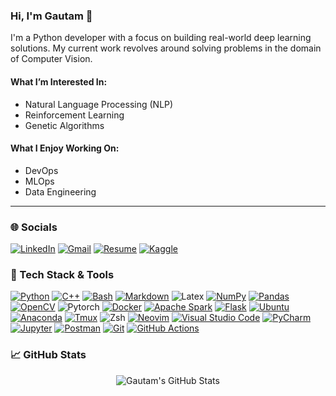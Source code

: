 ### Hi, I'm Gautam 👋

I'm a Python developer with a focus on building real-world deep learning solutions. My current work revolves around solving problems in the domain of Computer Vision.

#### What I’m Interested In:
- Natural Language Processing (NLP)
- Reinforcement Learning
- Genetic Algorithms

#### What I Enjoy Working On:
- DevOps
- MLOps
- Data Engineering

---
### 🌐 Socials
[![LinkedIn](https://img.shields.io/badge/LinkedIn-%230077B5.svg?style=for-the-badge&logo=linkedin&logoColor=white)](https://www.linkedin.com/in/gautam-menon-9a30a3233/)
[![Gmail](https://img.shields.io/badge/Gmail-D14836?logo=gmail&style=for-the-badge&logoColor=white)](menon.gautam.13@gmail.com)
[![Resume](https://img.shields.io/badge/Resume-%23018EF5?style=for-the-badge&logo=readme&logoColor=white)](https://drive.google.com/file/d/15m_eFIPtbTn5nndnP9rfmAG9g6IYFmil/view?usp=drive_link)
[![Kaggle](https://img.shields.io/static/v1?message=Kaggle&logo=kaggle&label=&color=20BEFF&logoColor=white&labelColor=&style=for-the-badge)](https://www.kaggle.com/gautamrmenon)


### 🔧 Tech Stack & Tools
[![Python](https://img.shields.io/badge/python-3670A0?style=for-the-badge&logo=python&logoColor=white)](https://www.python.org/) [![C++](https://img.shields.io/badge/c++-%2300599C.svg?style=for-the-badge&logo=c%2B%2B&logoColor=white)](https://isocpp.org/) [![Bash](https://img.shields.io/badge/Bash-4EAA25?style=for-the-badge&logo=gnubash&logoColor=white)](https://www.gnu.org/software/bash/) [![Markdown](https://img.shields.io/badge/Markdown-%23000000.svg?logo=markdown&style=for-the-badge&logoColor=white)](#) ![Latex](https://img.shields.io/badge/latex-%23008080?style=for-the-badge&logo=latex&logoColor=white)
[![NumPy](https://img.shields.io/badge/numpy-%23013243.svg?style=for-the-badge&logo=numpy&logoColor=white)](https://numpy.org/) [![Pandas](https://img.shields.io/badge/pandas-%23150458.svg?style=for-the-badge&logo=pandas&logoColor=white)](https://pandas.pydata.org/) [![OpenCV](https://img.shields.io/badge/OpenCV-%235C3EE8?style=for-the-badge&logo=OpenCV&logoColor=white)](https://opencv.org/) ![Pytorch](https://img.shields.io/badge/pytorch-%23EE4C2C?style=for-the-badge&logo=PyTorch&logoColor=white)
[![Docker](https://img.shields.io/badge/Docker-2496ED?logo=docker&style=for-the-badge&logoColor=white)](https://www.docker.com/) [![Apache Spark](https://img.shields.io/badge/apache%20spark-%23E25A1C?style=for-the-badge&logo=Apache%20Spark&logoColor=white)](https://spark.apache.org/) [![Flask](https://img.shields.io/badge/Flask-000?logo=flask&style=for-the-badge&logoColor=white)](https://flask.palletsprojects.com/en/3.0.x/)
[![Ubuntu](https://img.shields.io/badge/Ubuntu-E95420?logo=ubuntu&style=for-the-badge&logoColor=white)](https://ubuntu.com/) [![Anaconda](https://img.shields.io/badge/Anaconda-%2344A833.svg?style=for-the-badge&logo=anaconda&logoColor=white)](https://anaconda.org/) [![Tmux](https://img.shields.io/badge/tmux-%231BB91F?style=for-the-badge&logo=tmux&logoColor=white)](https://github.com/tmux/tmux/wiki)
![Zsh](https://img.shields.io/badge/Zsh-%23F15A24?style=for-the-badge&logo=Zsh&logoColor=white) [![Neovim](https://img.shields.io/badge/Neovim-57A143?logo=neovim&style=for-the-badge&logoColor=white)](https://neovim.io/) [![Visual Studio Code](https://custom-icon-badges.demolab.com/badge/Visual%20Studio%20Code-0078d7.svg?logo=vsc&style=for-the-badge&logoColor=white)](https://code.visualstudio.com/) [![PyCharm](https://img.shields.io/badge/PyCharm-000?logo=pycharm&style=for-the-badge&logoColor=white)](https://www.jetbrains.com/pycharm/) [![Jupyter](https://img.shields.io/badge/Jupyter-%23F37626?style=for-the-badge&logo=Jupyter&logoColor=white)](https://jupyter.org/) [![Postman](https://img.shields.io/badge/postman-%23FF6C37?style=for-the-badge&logo=Postman&logoColor=white)](https://www.postman.com/) [![Git](https://img.shields.io/badge/Git-fc6d26?style=for-the-badge&logo=git&logoColor=white)](https://git-scm.com/) [![GitHub Actions](https://img.shields.io/badge/GitHub_Actions-2088FF?logo=github-actions&style=for-the-badge&logoColor=white)](#)

### :chart_with_upwards_trend: GitHub Stats
<p align="center">
  <img src="https://github-readme-stats.vercel.app/api/top-langs/?username=GR-Menon&count_private=true&exclude_repo=optuna-integration,intel-oneAPI,streamlit_trial&theme=gotham&layout=compact&langs_count=8" alt="Gautam's GitHub Stats" />
</p>
